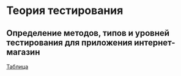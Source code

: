 
# Теория тестирования

## Определение методов, типов и уровней тестирования для приложения интернет-магазин

[Таблица]([https://docs.google.com/spreadsheets/d/1VofAgbdCUoCs38WrzoYxqOsLuEVyIjoGmKA3SpsLpEA/edit?usp=sharing])
